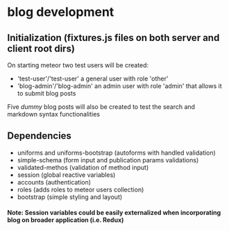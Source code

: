 # blog development

## Initialization (fixtures.js files on both server and client root dirs)


On starting meteor two test users will be created: 
+  'test-user'/'test-user' a general user with role 'other'
+  'blog-admin'/'blog-admin' an admin user with role 'admin' that allows it to submit blog posts


Five *dummy* blog posts will also be created to test the search and markdown syntax functionalities


## Dependencies


*  uniforms and uniforms-bootstrap (autoforms with handled validation)
*  simple-schema (form input and publication params validations)
*  validated-methos (validation of method input)
*  session (global reactive variables)
*  accounts (authentication)
*  roles (adds roles to meteor users collection)
*  bootstrap (simple styling and layout)


#### Note: Session variables could be easily externalized when incorporating blog on broader application (i.e. Redux)

